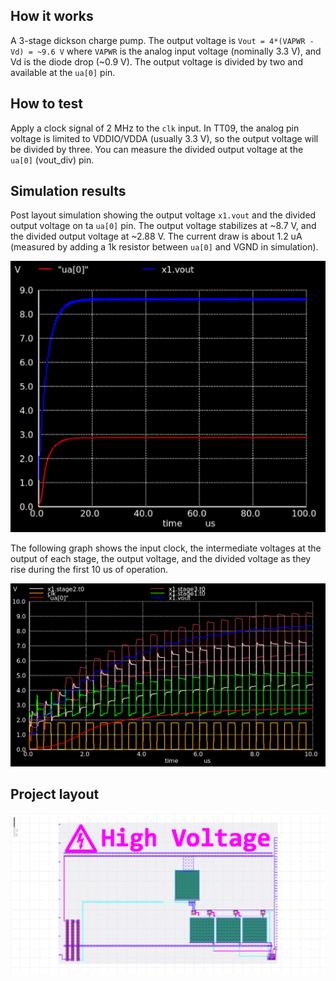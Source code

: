 <!---

This file is used to generate your project datasheet. Please fill in the information below and delete any unused
sections.

You can also include images in this folder and reference them in the markdown. Each image must be less than
512 kb in size, and the combined size of all images must be less than 1 MB.
-->

## How it works

A 3-stage dickson charge pump. The output voltage is `Vout = 4*(VAPWR - Vd) = ~9.6 V` where `VAPWR` is the analog input voltage (nominally 3.3 V), and Vd is the diode drop (~0.9 V). The output voltage is divided by two and available at the `ua[0]` pin.

## How to test

Apply a clock signal of 2 MHz to the `clk` input. In TT09, the analog pin voltage is limited to VDDIO/VDDA (usually 3.3 V), so the output voltage will be divided by three. You can measure the divided output voltage at the `ua[0]` (vout_div) pin.

## Simulation results

Post layout simulation showing the output voltage `x1.vout` and the divided output voltage on ta `ua[0]` pin. The output voltage stabilizes at ~8.7 V, and the divided output voltage at ~2.88 V. The current draw is about 1.2 uA (measured by adding a 1k resistor between `ua[0]` and VGND in simulation).

![output voltage and divided voltage](sim_graph_vout.png)

The following graph shows the input clock, the intermediate voltages at the output of each stage, the output voltage, and the divided voltage as they rise during the first 10 us of operation.

![output voltage and intermediate voltages](sim_graph_stages.png)

## Project layout

![Project layout](layout.png)
